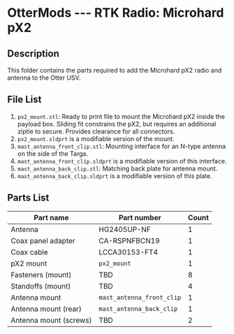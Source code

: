 # OtterMods --- RTK Radio: Microhard pX2

## Description
This folder contains the parts required to add the Microhard pX2 radio and antenna to the Otter USV.

## File List
1. `px2_mount.stl`: Ready to print file to mount the Microhard pX2 inside the payload box. Sliding fit constrains the pX2, but requires an additional ziptie to secure. Provides clearance for all connectors.
2. `px2_mount.sldprt` is a modifiable version of the mount.
3. `mast_antenna_front_clip.stl`: Mounting interface for an N-type antenna on the side of the Targa.
4. `mast_antenna_front_clip.sldprt` is a modifiable version of this interface.
5. `mast_antenna_back_clip.stl`: Matching back plate for antenna mount.
6. `mast_antenna_back_clip.sldprt` is a modifiable version of this plate.

## Parts List
| Part name              | Part number               | Count |
| ---------------------- | ------------------------- | ----- |
| Antenna                | HG2405UP-NF               | 1     |
| Coax panel adapter     | CA-RSPNFBCN19             | 1     |
| Coax cable             | LCCA30153-FT4             | 1     |
| pX2 mount              | `px2_mount`               | 1     |
| Fasteners (mount)      | TBD                       | 8     |
| Standoffs (mount)      | TBD                       | 4     |
| Antenna mount          | `mast_antenna_front_clip` | 1     |
| Antenna mount (rear)   | `mast_antenna_back_clip`  | 1     |
| Antenna mount (screws) | TBD                       | 2     |